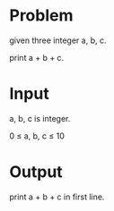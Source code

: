 # Problem

given three integer a, b, c.

print a + b + c.

# Input

a, b, c is integer.

0 ≤ a, b, c ≤ 10

# Output

print a + b + c in first line.
